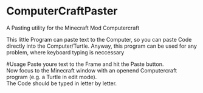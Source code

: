 # ComputerCraftPaster
A Pasting utility for the Minecraft Mod Computercraft

This little Program can paste text to the Computer, so you can paste Code directly into the Computer/Turtle. Anyway, this program can be used for any problem, where keyboard typing is neccessary

#Usage 
Paste youre text to the Frame and hit the Paste button.  
Now focus to the Minecraft window with an openend Computercraft program (e.g. a Turtle in edit mode).  
The Code should be typed in letter by letter. 

